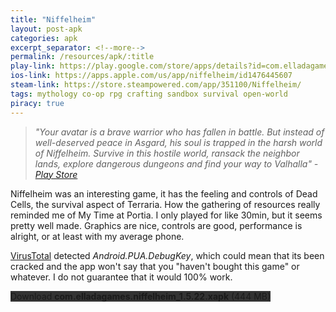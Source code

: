 ```yaml
---
title: "Niffelheim"
layout: post-apk
categories: apk
excerpt_separator: <!--more-->
permalink: /resources/apk/:title
play-link: https://play.google.com/store/apps/details?id=com.elladagames.niffelheim
ios-link: https://apps.apple.com/us/app/niffelheim/id1476445607
steam-link: https://store.steampowered.com/app/351100/Niffelheim/
tags: mythology co-op rpg crafting sandbox survival open-world
piracy: true
---
```


> _"Your avatar is a brave warrior who has fallen in battle. But instead of well-deserved peace in Asgard, his soul is trapped in the harsh world of Niffelheim. Survive in this hostile world, ransack the neighbor lands, explore dangerous dungeons and find your way to Valhalla" - <a href="https://play.google.com/store/apps/details?id=com.elladagames.niffelheim" target="_blank">Play Store</a>_

Niffelheim was an interesting game, it has the feeling and controls of Dead Cells, the survival aspect of Terraria. How the gathering of resources really reminded me of My Time at Portia. I only played for like 30min, but it seems pretty well made. Graphics are nice, controls are good, performance is alright, or at least with my average phone. 

<a href="https://www.virustotal.com/gui/file/257166f7a98a59c1bddc4921951b93e0f473664375b659e28047434ff6c09774" target="_blank">VirusTotal</a> detected _Android.PUA.DebugKey_, which could mean that its been cracked and the app won't say that you "haven't bought this game" or whatever. I do not guarantee that it would 100% work.

<div class="text-center">
    <a class="btn btn-dark btn-block w-100" onclick='apk("com.elladagames.niffelheim_1.5.22.xapk")' style="text-decoration: none; background-color: #333;"> Download <b>com.elladagames.niffelheim_1.5.22.xapk</b> (444 MB)</a>
</div>
